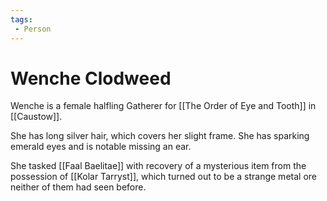 ```yaml
---
tags: 
 - Person
---
```



# Wenche Clodweed

Wenche is a female halfling Gatherer for [[The Order of Eye and Tooth]] in [[Caustow]].

She has long silver hair, which covers her slight frame. She has sparking emerald eyes and is notable missing an ear.

She tasked [[Faal Baelitae]] with recovery of a mysterious item from the possession of [[Kolar Tarryst]], which turned out to be a strange metal ore neither of them had seen before.